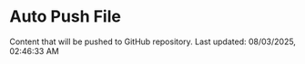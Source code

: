 # Auto Push File

Content that will be pushed to GitHub repository.
Last updated: 08/03/2025, 02:46:33 AM